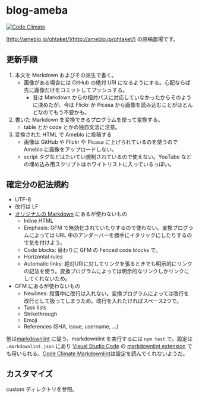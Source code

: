 # blog-ameba

[![Code Climate](https://codeclimate.com/github/ohtake/blog-ameba/badges/gpa.svg)](https://codeclimate.com/github/ohtake/blog-ameba)

[http://ameblo.jp/ohtaket/](http://ameblo.jp/ohtaket/) の原稿置場です。

## 更新手順

1. 本文を Markdown およびその派生で書く。
    * 画像がある場合には GitHub の絶対 URI になるようにする。心配ならば先に画像だけをコミットしてプッシュする。
        * 昔は Markdown からの相対パスに対応していなかったからそのように決めたが、今は Flickr か Picasa から画像を読み込むことがほとんどなのでもう不要かも。
1. 書いた Markdown を変換できるプログラムを使って変換する。
    * table とか code とかの独自文法に注意。
1. 変換された HTML で Ameblo に投稿する
    * 画像は GitHub や Flickr や Picasa に上げられているのを使うので Ameblo に画像をアップロードしない。
    * script タグなどはたいてい規制されているので使えない。YouTube などの埋め込み用スクリプトはホワイトリストに入っているっぽい。

## 確定分の記法規約

* UTF-8
* 改行は LF
* [オリジナルの Markdown](http://daringfireball.net/projects/markdown/) にあるが使わないもの
  * Inline HTML
  * Emphasis: GFM で無効化されていたりするので使わない。変換プログラムによっては URL 中のアンダーバーを勝手にイタリックにしたりするので気を付けよう。
  * Code blocks: 替わりに GFM の Fenced code blocks で。
  * Horizontal rules
  * Automatic links: 絶対URIに対してリンクを張るときでも明示的にリンクの記法を使う。変換プログラムによっては明示的なリンクしかリンクにしてくれないため。
* GFM にあるが使わないもの
  * Newlines: 段落中に改行は入れない。変換プログラムによっては改行を改行として扱ってしまうため。改行を入れたければスペース2つで。
  * Task lists
  * Strikethrough
  * Emoji
  * References (SHA, issue, username, ...)

他は[markdownlint](https://github.com/DavidAnson/markdownlint) に従う。markdownlint を実行するには `npm test` で。設定は `.markdownlint.json` にあり [Visual Studio Code](https://code.visualstudio.com/) の [markdownlint extension](https://marketplace.visualstudio.com/items?itemName=DavidAnson.vscode-markdownlint) でも用いられる。[Code Climate Markdownlint](https://docs.codeclimate.com/docs/markdownlint)は設定を読んでくれないようだ。

## カスタマイズ

custom ディレクトリを参照。
